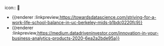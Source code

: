 icon:: 📖

- {{renderer :linkpreview,https://towardsdatascience.com/striving-for-a-work-life-school-balance-in-uc-berkeley-mids-b1bdc0220fc9}}
- {{renderer :linkpreview,https://medium.datadriveninvestor.com/innovation-in-your-business-analytics-products-2020-6ea2a2bde95a}}